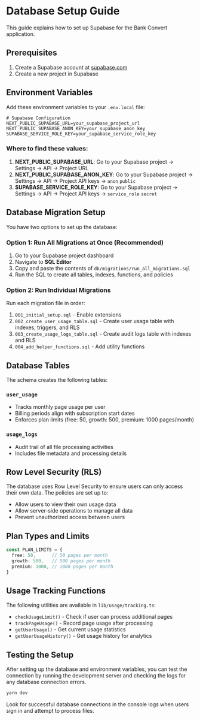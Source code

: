 # Database Setup Guide

This guide explains how to set up Supabase for the Bank Convert application.

## Prerequisites

1. Create a Supabase account at [supabase.com](https://supabase.com)
2. Create a new project in Supabase

## Environment Variables

Add these environment variables to your `.env.local` file:

```env
# Supabase Configuration
NEXT_PUBLIC_SUPABASE_URL=your_supabase_project_url
NEXT_PUBLIC_SUPABASE_ANON_KEY=your_supabase_anon_key
SUPABASE_SERVICE_ROLE_KEY=your_supabase_service_role_key
```

### Where to find these values:

1. **NEXT_PUBLIC_SUPABASE_URL**: Go to your Supabase project → Settings → API → Project URL
2. **NEXT_PUBLIC_SUPABASE_ANON_KEY**: Go to your Supabase project → Settings → API → Project API keys → `anon` `public`
3. **SUPABASE_SERVICE_ROLE_KEY**: Go to your Supabase project → Settings → API → Project API keys → `service_role` `secret`

## Database Migration Setup

You have two options to set up the database:

### Option 1: Run All Migrations at Once (Recommended)

1. Go to your Supabase project dashboard
2. Navigate to **SQL Editor**
3. Copy and paste the contents of `db/migrations/run_all_migrations.sql`
4. Run the SQL to create all tables, indexes, functions, and policies

### Option 2: Run Individual Migrations

Run each migration file in order:

1. `001_initial_setup.sql` - Enable extensions
2. `002_create_user_usage_table.sql` - Create user usage table with indexes, triggers, and RLS
3. `003_create_usage_logs_table.sql` - Create audit logs table with indexes and RLS
4. `004_add_helper_functions.sql` - Add utility functions

## Database Tables

The schema creates the following tables:

### `user_usage`
- Tracks monthly page usage per user
- Billing periods align with subscription start dates
- Enforces plan limits (free: 50, growth: 500, premium: 1000 pages/month)

### `usage_logs`
- Audit trail of all file processing activities
- Includes file metadata and processing details

## Row Level Security (RLS)

The database uses Row Level Security to ensure users can only access their own data. The policies are set up to:

- Allow users to view their own usage data
- Allow server-side operations to manage all data
- Prevent unauthorized access between users

## Plan Types and Limits

```typescript
const PLAN_LIMITS = {
  free: 50,      // 50 pages per month
  growth: 500,   // 500 pages per month  
  premium: 1000, // 1000 pages per month
}
```

## Usage Tracking Functions

The following utilities are available in `lib/usage/tracking.ts`:

- `checkUsageLimit()` - Check if user can process additional pages
- `trackPageUsage()` - Record page usage after processing
- `getUserUsage()` - Get current usage statistics
- `getUserUsageHistory()` - Get usage history for analytics

## Testing the Setup

After setting up the database and environment variables, you can test the connection by running the development server and checking the logs for any database connection errors.

```bash
yarn dev
```

Look for successful database connections in the console logs when users sign in and attempt to process files. 
